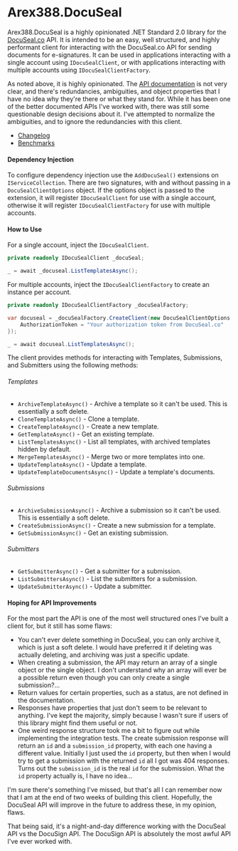 # Arex388.DocuSeal

Arex388.DocuSeal is a highly opinionated .NET Standard 2.0 library for the [DocuSeal.co](https://www.docuseal.co/docs/api) API. It is intended to be an easy, well structured, and highly performant client for interacting with the DocuSeal.co API for sending documents for e-signatures. It can be used in applications interacting with a single account using `IDocuSealClient`, or with applications interacting with multiple accounts using `IDocuSealClientFactory`. 

As noted above, it is highly opinionated. The [API documentation](https://www.docuseal.co/docs/api) is not very clear, and there's redundancies, ambiguities, and object properties that I have no idea why they're there or what they stand for. While it has been one of the better documented APIs I've worked with, there was still some questionable design decisions about it. I've attempted to normalize the ambiguities, and to ignore the redundancies with this client.

- [Changelog](CHANGELOG.md)
- [Benchmarks](BENCHMARKS.md)



#### Dependency Injection

To configure dependency injection use the `AddDocuSeal()` extensions on `IServiceCollection`. There are two signatures, with and without passing in a `DocuSealClientOptions` object. If the options object is passed to the extension, it will register `IDocuSealClient` for use with a single account, otherwise it will register `IDocuSealClientFactory` for use with multiple accounts.



#### How to Use

For a single account, inject the `IDocuSealClient`.

```c#
private readonly IDocuSealClient _docuSeal;

_ = await _docuseal.ListTemplatesAsync();
```



For multiple accounts, inject the `IDocuSealClientFactory` to create an instance per account.

```c#
private readonly IDocuSealClientFactory _docuSealFactory;

var docuseal = _docuSealFactory.CreateClient(new DocuSealClientOptions {
    AuthorizationToken = "Your authorization token from DocuSeal.co"
});

_ = await docuseal.ListTemplatesAsync();
```



The client provides methods for interacting with Templates, Submissions, and Submitters using the following methods:

###### Templates

- `ArchiveTemplateAsync()` - Archive a template so it can't be used. This is essentially a soft delete.
- `CloneTemplateAsync()` - Clone a template.
- `CreateTemplateAsync()` - Create a new template.
- `GetTemplateAsync()` - Get an existing template.
- `ListTemplatesAsync()` - List all templates, with archived templates hidden by default.
- `MergeTemplatesAsync()` - Merge two or more templates into one.
- `UpdateTemplateAsync()` - Update a template.
- `UpdateTemplateDocumentsAsync()` - Update a template's documents.



###### Submissions

- `ArchiveSubmissionAsync()` - Archive a submission so it can't be used. This is essentially a soft delete.
- `CreateSubmissionAsync()` - Create a new submission for a template.
- `GetSubmissionAsync()` - Get an existing submission.



###### Submitters

- `GetSubmitterAsync()` - Get a submitter for a submission.
- `ListSubmittersAsync()` - List the submitters for a submission.
- `UpdateSubmitterAsync()` - Update a submitter.



#### Hoping for API Improvements

For the most part the API is one of the most well structured ones I've built a client for, but it still has some flaws:

- You can't ever delete something in DocuSeal, you can only archive it, which is just a soft delete. I would have preferred it if deleting was actually deleting, and archiving was just a specific update.
- When creating a submission, the API may return an array of a single object or the single object. I don't understand why an array will ever be a possible return even though you can only create a single submission?...
- Return values for certain properties, such as a status, are not defined in the documentation.
- Responses have properties that just don't seem to be relevant to anything. I've kept the majority, simply because I wasn't sure if users of this library might find them useful or not.
- One weird response structure took me a bit to figure out while implementing the integration tests. The create submission response will return an `id` and a `submission_id` property, with each one having a different value. Initially I just used the `id` property, but then when I would try to get a submission with the returned `id` all I got was 404 responses. Turns out the `submission_id` is the real `id` for the submission. What the `id` property actually is, I have no idea...

I'm sure there's something I've missed, but that's all I can remember now that I am at the end of two weeks of building this client. Hopefully, the DocuSeal API will improve in the future to address these, in my opinion, flaws.

That being said, it's a night-and-day difference working with the DocuSeal API vs the DocuSign API. The DocuSign API is absolutely the most awful API I've ever worked with. 